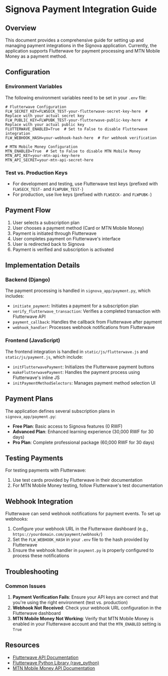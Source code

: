 # Signova Payment Integration Guide

## Overview

This document provides a comprehensive guide for setting up and managing payment integrations in the Signova application. Currently, the application supports Flutterwave for payment processing and MTN Mobile Money as a payment method.

## Configuration

### Environment Variables

The following environment variables need to be set in your `.env` file:

```
# Flutterwave Configuration
FLW_SECRET_KEY=FLWSECK_TEST-your-flutterwave-secret-key-here  # Replace with your actual secret key
FLW_PUBLIC_KEY=FLWPUBK_TEST-your-flutterwave-public-key-here  # Replace with your actual public key
FLUTTERWAVE_ENABLED=True  # Set to False to disable Flutterwave integration
FLW_WEBHOOK_HASH=your-webhook-hash-here  # For webhook verification

# MTN Mobile Money Configuration
MTN_ENABLED=True  # Set to False to disable MTN Mobile Money
MTN_API_KEY=your-mtn-api-key-here
MTN_API_SECRET=your-mtn-api-secret-here
```

### Test vs. Production Keys

- For development and testing, use Flutterwave test keys (prefixed with `FLWSECK_TEST-` and `FLWPUBK_TEST-`)
- For production, use live keys (prefixed with `FLWSECK-` and `FLWPUBK-`)

## Payment Flow

1. User selects a subscription plan
2. User chooses a payment method (Card or MTN Mobile Money)
3. Payment is initiated through Flutterwave
4. User completes payment on Flutterwave's interface
5. User is redirected back to Signova
6. Payment is verified and subscription is activated

## Implementation Details

### Backend (Django)

The payment processing is handled in `signova_app/payment.py`, which includes:

- `initiate_payment`: Initiates a payment for a subscription plan
- `verify_flutterwave_transaction`: Verifies a completed transaction with Flutterwave API
- `payment_callback`: Handles the callback from Flutterwave after payment
- `webhook_handler`: Processes webhook notifications from Flutterwave

### Frontend (JavaScript)

The frontend integration is handled in `static/js/flutterwave.js` and `static/js/payment.js`, which include:

- `initFlutterwavePayment`: Initializes the Flutterwave payment buttons
- `makeFlutterwavePayment`: Handles the payment process using Flutterwave's inline JS
- `initPaymentMethodSelectors`: Manages payment method selection UI

## Payment Plans

The application defines several subscription plans in `signova_app/payment.py`:

- **Free Plan**: Basic access to Signova features (0 RWF)
- **Advanced Plan**: Enhanced learning experience (30,000 RWF for 30 days)
- **Pro Plan**: Complete professional package (60,000 RWF for 30 days)

## Testing Payments

For testing payments with Flutterwave:

1. Use test cards provided by Flutterwave in their documentation
2. For MTN Mobile Money testing, follow Flutterwave's test documentation

## Webhook Integration

Flutterwave can send webhook notifications for payment events. To set up webhooks:

1. Configure your webhook URL in the Flutterwave dashboard (e.g., `https://yourdomain.com/payment/webhook/`)
2. Set the `FLW_WEBHOOK_HASH` in your `.env` file to the hash provided by Flutterwave
3. Ensure the webhook handler in `payment.py` is properly configured to process these notifications

## Troubleshooting

### Common Issues

1. **Payment Verification Fails**: Ensure your API keys are correct and that you're using the right environment (test vs. production)
2. **Webhook Not Received**: Check your webhook URL configuration in the Flutterwave dashboard
3. **MTN Mobile Money Not Working**: Verify that MTN Mobile Money is enabled in your Flutterwave account and that the `MTN_ENABLED` setting is `True`

## Resources

- [Flutterwave API Documentation](https://developer.flutterwave.com/docs)
- [Flutterwave Python Library (rave_python)](https://github.com/Flutterwave/rave-python)
- [MTN Mobile Money API Documentation](https://momodeveloper.mtn.com/)
